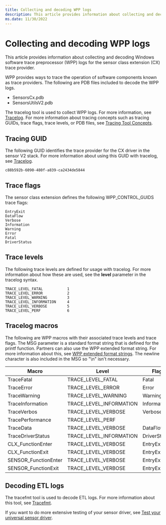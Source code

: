 ```yaml
---
title: Collecting and decoding WPP logs
description: This article provides information about collecting and decoding Windows software trace preprocessor (WPP) logs for the sensor class extension (CX) trace provider.
ms.date: 11/30/2022
---
```


# Collecting and decoding WPP logs

This article provides information about collecting and decoding Windows software trace preprocessor (WPP) logs for the sensor class extension (CX) trace provider.

WPP provides ways to trace the operation of software components known as trace providers. The following are PDB files included to decode the WPP logs.

- SensorsCx.pdb
- SensorsUtilsV2.pdb

The tracelog tool is used to collect WPP logs. For more information, see [Tracelog](../devtest/tracelog.md). For more information about tracing concepts such as tracing GUIDs, trace flags, trace levels, or PDB files, see [Tracing Tool Concepts](../devtest/tracing-tool-concepts.md).

## Tracing GUID

The following GUID identifies the trace provider for the CX driver in the sensor V2 stack. For more information about using this GUID with tracelog, see [Tracelog](../devtest/tracelog.md).

``` syntax
c88b592b-6090-480f-a839-ca2434de5844
```

## Trace flags

The sensor class extension defines the following WPP_CONTROL_GUIDS trace flags:

``` syntax
EntryExit
DataFlow
Verbose
Information
Warning
Error
Fatal
DriverStatus
```

## Trace levels

The following trace levels are defined for usage with tracelog. For more information about how these are used, see the **level** parameter in the tracelog syntax.

``` syntax
TRACE_LEVEL_FATAL           1
TRACE_LEVEL_ERROR           2
TRACE_LEVEL_WARNING         3
TRACE_LEVEL_INFORMATION     4
TRACE_LEVEL_VERBOSE         5
TRACE_LEVEL_PERF            6
```

## Tracelog macros

The following are WPP macros with their associated trace levels and trace flags. The MSG parameter is a standard format string that is defined for the printf function. Partners can also use the WPP extended format string. For more information about this, see [WPP extended format strings](../devtest/what-are-the-wpp-extended-format-specification-strings-.md). The newline character is also included in the MSG so "\\n" isn't necessary.

| Macro                | Level                   | Flag         | Parameter |
|----------------------|-------------------------|--------------|-----------|
| TraceFatal           | TRACE_LEVEL_FATAL       | Fatal        | MSG       |
| TraceError           | TRACE_LEVEL_ERROR       | Error        | MSG       |
| TraceWarning         | TRACE_LEVEL_WARNING     | Warning      | MSG       |
| TraceInformation     | TRACE_LEVEL_INFORMATION | Information  | MSG       |
| TraceVerbos          | TRACE_LEVEL_VERBOSE     | Verbose      | MSG       |
| TracePerformance     | TRACE_LEVEL_PERF        | &nbsp;       | Flag, MSG |
| TraceData            | TRACE_LEVEL_VERBOSE     | DataFlow     | MSG       |
| TraceDriverStatus    | TRACE_LEVEL_INFORMATION | DriverStatus | MSG       |
| CLX_FunctionEnter    | TRACE_LEVEL_VERBOSE     | EntryExit    | N/A       |
| CLX_FunctionExit     | TRACE_LEVEL_VERBOSE     | EntryExit    | NTSTATUS  |
| SENSOR_FunctionEnter | TRACE_LEVEL_VERBOSE     | EntryExit    | N/A       |
| SENSOR_FunctionExit  | TRACE_LEVEL_VERBOSE     | EntryExit    | NTSTATUS  |

## Decoding ETL logs

The tracefmt tool is used to decode ETL logs. For more information about this tool, see [Tracefmt](../devtest/tracefmt.md).

If you want to do more extensive testing of your sensor driver, see [Test your universal sensor driver](test-your-universal-sensor-driver.md).
